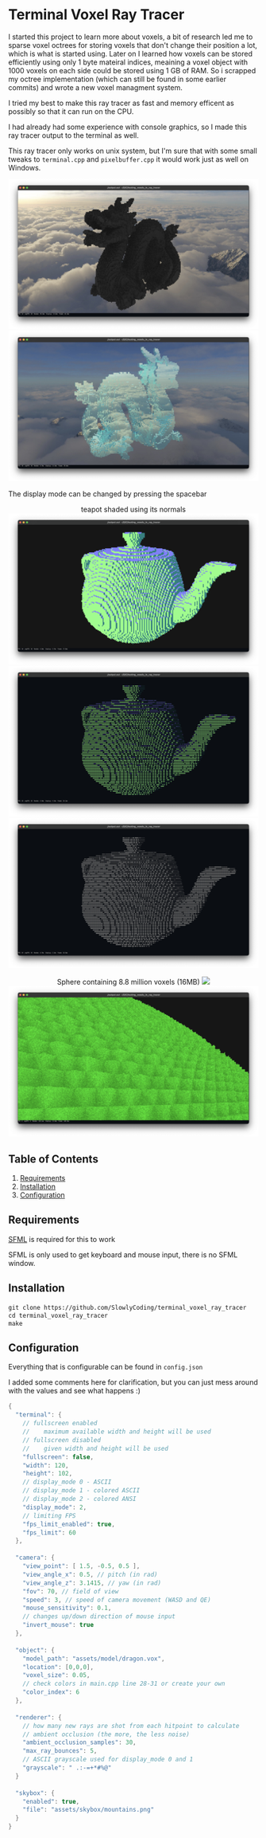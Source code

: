 # Terminal Voxel Ray Tracer

I started this project to learn more about voxels, a bit of research led me to sparse voxel octrees for storing voxels 
that don't change their position a lot, which is what is started using. 
Later on I learned how voxels can be stored efficiently using only 1 byte mateiral indices, meaining a voxel object with 
1000 voxels on each side could be stored using 1 GB of RAM.
So i scrapped my octree implementation (which can still be found in some earlier commits) and wrote a new voxel managment system.

I tried my best to make this ray tracer as fast and memory efficent as possibly so that it can run on the CPU.

I had already had some experience with console graphics, so I made this ray tracer output to the terminal as well.

This ray tracer only works on unix system, but I'm sure that with some small tweaks to `terminal.cpp` and `pixelbuffer.cpp` it would work just as well on Windows.

<p align="center">
<img src="https://github.com/SlowlyCoding/terminal-voxel-ray-tracer/blob/master/showcase/dragon.jpeg">
<img src="https://github.com/SlowlyCoding/terminal-voxel-ray-tracer/blob/master/showcase/dragon2.jpeg">

The display mode can be changed by pressing the spacebar

<p align="center">
teapot shaded using its normals
<img src="https://github.com/SlowlyCoding/terminal-voxel-ray-tracer/blob/master/showcase/teapot1.png">
<img src="https://github.com/SlowlyCoding/terminal-voxel-ray-tracer/blob/master/showcase/teapot2.png">
<img src="https://github.com/SlowlyCoding/terminal-voxel-ray-tracer/blob/master/showcase/teapot3.png">

<p align="center">
Sphere containing 8.8 million voxels (16MB)
<img src="https://github.com/SlowlyCoding/terminal-voxel-ray-tracer/blob/master/showcase/sphere.jpeg">
<img src="https://github.com/SlowlyCoding/terminal-voxel-ray-tracer/blob/master/showcase/sphere2.jpeg">

## Table of Contents

1. [Requirements](#requirements)
2. [Installation](#installation)
3. [Configuration](#configuration)

## Requirements

[SFML](https://www.sfml-dev.org/download.php) is required for this to work

SFML is only used to get keyboard and mouse input, there is no SFML window.

## Installation

```shell
git clone https://github.com/SlowlyCoding/terminal_voxel_ray_tracer
cd terminal_voxel_ray_tracer
make
```

## Configuration

Everything that is configurable can be found in `config.json`

I added some comments here for clarification, but you can just mess around with the values and see what happens :)
```cpp
{
  "terminal": {
    // fullscreen enabled
    //    maximum available width and height will be used
    // fullscreen disabled
    //    given width and height will be used 
    "fullscreen": false,
    "width": 120,
    "height": 102,
    // display_mode 0 - ASCII
    // display_mode 1 - colored ASCII
    // display_mode 2 - colored ANSI
    "display_mode": 2, 
    // limiting FPS
    "fps_limit_enabled": true,
    "fps_limit": 60
  },

  "camera": {
    "view_point": [ 1.5, -0.5, 0.5 ],
    "view_angle_x": 0.5, // pitch (in rad)
    "view_angle_z": 3.1415, // yaw (in rad)
    "fov": 70, // field of view
    "speed": 3, // speed of camera movement (WASD and QE)
    "mouse_sensitivity": 0.1,
    // changes up/down direction of mouse input
    "invert_mouse": true
  }, 

  "object": {
    "model_path": "assets/model/dragon.vox",
    "location": [0,0,0],
    "voxel_size": 0.05,
    // check colors in main.cpp line 28-31 or create your own
    "color_index": 6
  },

  "renderer": {
    // how many new rays are shot from each hitpoint to calculate
    // ambient occlusion (the more, the less noise)
    "ambient_occlusion_samples": 30,
    "max_ray_bounces": 5,
    // ASCII grayscale used for display_mode 0 and 1
    "grayscale": " .:-=+*#%@"
  }

  "skybox": {
    "enabled": true,
    "file": "assets/skybox/mountains.png"
  }
}
```
